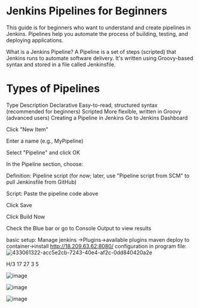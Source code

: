 # Jenkins Pipelines for Beginners
This guide is for beginners who want to understand and create pipelines in Jenkins. Pipelines help you automate the process of building, testing, and deploying applications.

What is a Jenkins Pipeline?
A Pipeline is a set of steps (scripted) that Jenkins runs to automate software delivery. It's written using Groovy-based syntax and stored in a file called Jenkinsfile.

# Types of Pipelines
Type	Description
Declarative	Easy-to-read, structured syntax (recommended for beginners)
Scripted	More flexible, written in Groovy (advanced users)
Creating a Pipeline in Jenkins
Go to Jenkins Dashboard

Click "New Item"

Enter a name (e.g., MyPipeline)

Select "Pipeline" and click OK

In the Pipeline section, choose:

Definition: Pipeline script (for now; later, use "Pipeline script from SCM" to pull Jenkinsfile from GitHub)

Script: Paste the pipeline code above

Click Save

Click Build Now

Check the Blue bar or go to Console Output to view results

basic setup:
Manage jenkins ->Plugins->available plugins
maven
deploy to container->install
http://18.209.63.62:8080/
configuration in program file:
![433061322-acc5e2cb-7243-40e4-af2c-0dd840420a2e](https://github.com/user-attachments/assets/e6c79e05-bad1-485f-890c-b92ef5f0ed56)

H/3 17 27 3 5

![image](https://github.com/user-attachments/assets/dd22bfb4-f23d-4359-999b-1f1ac5a75448)


![image](https://github.com/user-attachments/assets/f1c99a8c-d2ca-4ead-8d1b-530945ca79ca)

![image](https://github.com/user-attachments/assets/f1fb5c09-5042-4ea9-a709-c90e9ee390e9)
